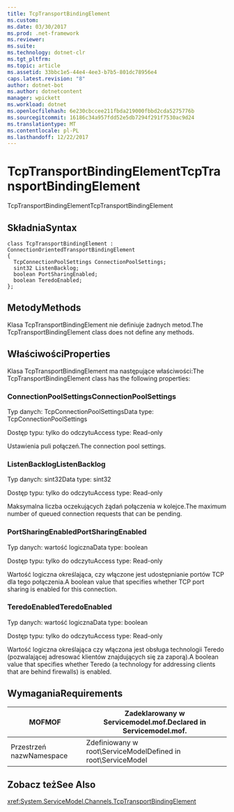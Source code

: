 ```yaml
---
title: TcpTransportBindingElement
ms.custom: 
ms.date: 03/30/2017
ms.prod: .net-framework
ms.reviewer: 
ms.suite: 
ms.technology: dotnet-clr
ms.tgt_pltfrm: 
ms.topic: article
ms.assetid: 33bbc1e5-44e4-4ee3-b7b5-801dc78956e4
caps.latest.revision: "8"
author: dotnet-bot
ms.author: dotnetcontent
manager: wpickett
ms.workload: dotnet
ms.openlocfilehash: 6e230cbccee211fbda219000fbbd2cda5275776b
ms.sourcegitcommit: 16186c34a957fdd52e5db7294f291f7530ac9d24
ms.translationtype: MT
ms.contentlocale: pl-PL
ms.lasthandoff: 12/22/2017
---
```

# <a name="tcptransportbindingelement"></a><span data-ttu-id="504c5-102">TcpTransportBindingElement</span><span class="sxs-lookup"><span data-stu-id="504c5-102">TcpTransportBindingElement</span></span>
<span data-ttu-id="504c5-103">TcpTransportBindingElement</span><span class="sxs-lookup"><span data-stu-id="504c5-103">TcpTransportBindingElement</span></span>  
  
## <a name="syntax"></a><span data-ttu-id="504c5-104">Składnia</span><span class="sxs-lookup"><span data-stu-id="504c5-104">Syntax</span></span>  
  
```  
class TcpTransportBindingElement : ConnectionOrientedTransportBindingElement  
{  
  TcpConnectionPoolSettings ConnectionPoolSettings;  
  sint32 ListenBacklog;  
  boolean PortSharingEnabled;  
  boolean TeredoEnabled;  
};  
```  
  
## <a name="methods"></a><span data-ttu-id="504c5-105">Metody</span><span class="sxs-lookup"><span data-stu-id="504c5-105">Methods</span></span>  
 <span data-ttu-id="504c5-106">Klasa TcpTransportBindingElement nie definiuje żadnych metod.</span><span class="sxs-lookup"><span data-stu-id="504c5-106">The TcpTransportBindingElement class does not define any methods.</span></span>  
  
## <a name="properties"></a><span data-ttu-id="504c5-107">Właściwości</span><span class="sxs-lookup"><span data-stu-id="504c5-107">Properties</span></span>  
 <span data-ttu-id="504c5-108">Klasa TcpTransportBindingElement ma następujące właściwości:</span><span class="sxs-lookup"><span data-stu-id="504c5-108">The TcpTransportBindingElement class has the following properties:</span></span>  
  
### <a name="connectionpoolsettings"></a><span data-ttu-id="504c5-109">ConnectionPoolSettings</span><span class="sxs-lookup"><span data-stu-id="504c5-109">ConnectionPoolSettings</span></span>  
 <span data-ttu-id="504c5-110">Typ danych: TcpConnectionPoolSettings</span><span class="sxs-lookup"><span data-stu-id="504c5-110">Data type: TcpConnectionPoolSettings</span></span>  
  
 <span data-ttu-id="504c5-111">Dostęp typu: tylko do odczytu</span><span class="sxs-lookup"><span data-stu-id="504c5-111">Access type: Read-only</span></span>  
  
 <span data-ttu-id="504c5-112">Ustawienia puli połączeń.</span><span class="sxs-lookup"><span data-stu-id="504c5-112">The connection pool settings.</span></span>  
  
### <a name="listenbacklog"></a><span data-ttu-id="504c5-113">ListenBacklog</span><span class="sxs-lookup"><span data-stu-id="504c5-113">ListenBacklog</span></span>  
 <span data-ttu-id="504c5-114">Typ danych: sint32</span><span class="sxs-lookup"><span data-stu-id="504c5-114">Data type: sint32</span></span>  
  
 <span data-ttu-id="504c5-115">Dostęp typu: tylko do odczytu</span><span class="sxs-lookup"><span data-stu-id="504c5-115">Access type: Read-only</span></span>  
  
 <span data-ttu-id="504c5-116">Maksymalna liczba oczekujących żądań połączenia w kolejce.</span><span class="sxs-lookup"><span data-stu-id="504c5-116">The maximum number of queued connection requests that can be pending.</span></span>  
  
### <a name="portsharingenabled"></a><span data-ttu-id="504c5-117">PortSharingEnabled</span><span class="sxs-lookup"><span data-stu-id="504c5-117">PortSharingEnabled</span></span>  
 <span data-ttu-id="504c5-118">Typ danych: wartość logiczna</span><span class="sxs-lookup"><span data-stu-id="504c5-118">Data type: boolean</span></span>  
  
 <span data-ttu-id="504c5-119">Dostęp typu: tylko do odczytu</span><span class="sxs-lookup"><span data-stu-id="504c5-119">Access type: Read-only</span></span>  
  
 <span data-ttu-id="504c5-120">Wartość logiczna określająca, czy włączone jest udostępnianie portów TCP dla tego połączenia.</span><span class="sxs-lookup"><span data-stu-id="504c5-120">A boolean value that specifies whether TCP port sharing is enabled for this connection.</span></span>  
  
### <a name="teredoenabled"></a><span data-ttu-id="504c5-121">TeredoEnabled</span><span class="sxs-lookup"><span data-stu-id="504c5-121">TeredoEnabled</span></span>  
 <span data-ttu-id="504c5-122">Typ danych: wartość logiczna</span><span class="sxs-lookup"><span data-stu-id="504c5-122">Data type: boolean</span></span>  
  
 <span data-ttu-id="504c5-123">Dostęp typu: tylko do odczytu</span><span class="sxs-lookup"><span data-stu-id="504c5-123">Access type: Read-only</span></span>  
  
 <span data-ttu-id="504c5-124">Wartość logiczna określająca czy włączona jest obsługa technologii Teredo (pozwalającej adresować klientów znajdujących się za zaporą).</span><span class="sxs-lookup"><span data-stu-id="504c5-124">A boolean value that specifies whether Teredo (a technology for addressing clients that are behind firewalls) is enabled.</span></span>  
  
## <a name="requirements"></a><span data-ttu-id="504c5-125">Wymagania</span><span class="sxs-lookup"><span data-stu-id="504c5-125">Requirements</span></span>  
  
|<span data-ttu-id="504c5-126">MOF</span><span class="sxs-lookup"><span data-stu-id="504c5-126">MOF</span></span>|<span data-ttu-id="504c5-127">Zadeklarowany w Servicemodel.mof.</span><span class="sxs-lookup"><span data-stu-id="504c5-127">Declared in Servicemodel.mof.</span></span>|  
|---------|-----------------------------------|  
|<span data-ttu-id="504c5-128">Przestrzeń nazw</span><span class="sxs-lookup"><span data-stu-id="504c5-128">Namespace</span></span>|<span data-ttu-id="504c5-129">Zdefiniowany w root\ServiceModel</span><span class="sxs-lookup"><span data-stu-id="504c5-129">Defined in root\ServiceModel</span></span>|  
  
## <a name="see-also"></a><span data-ttu-id="504c5-130">Zobacz też</span><span class="sxs-lookup"><span data-stu-id="504c5-130">See Also</span></span>  
 <xref:System.ServiceModel.Channels.TcpTransportBindingElement>
